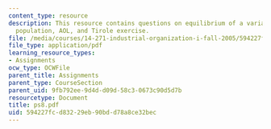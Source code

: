 ```yaml
---
content_type: resource
description: This resource contains questions on equilibrium of a variant, revenue,
  population, AOL, and Tirole exercise.
file: /media/courses/14-271-industrial-organization-i-fall-2005/594227fcd83229eb90bdd78a8ce32bec_ps8.pdf
file_type: application/pdf
learning_resource_types:
- Assignments
ocw_type: OCWFile
parent_title: Assignments
parent_type: CourseSection
parent_uid: 9fb792ee-9d4d-d09d-58c3-0673c90d5d7b
resourcetype: Document
title: ps8.pdf
uid: 594227fc-d832-29eb-90bd-d78a8ce32bec
---
```

